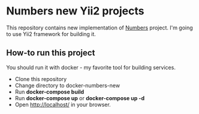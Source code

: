 # Numbers new Yii2 projects
This repository contains new implementation of [Numbers](https://github.com/der-fanatiker/numbers-first-project)
project.
I'm going to use Yii2 framework for building it.   

## How-to run this project
You should run it with docker - my favorite tool for building services.
* Clone this repository
* Change directory to docker-numbers-new
* Run **docker-compose build** 
* Run **docker-compose up** or **docker-compose up -d**
* Open [http://localhost/](http://localhost/) in your browser.  